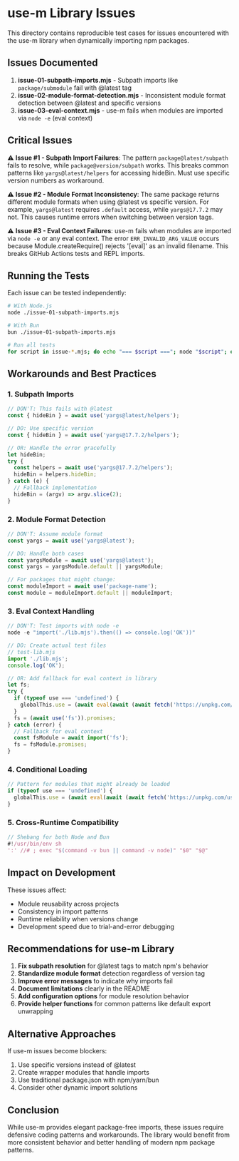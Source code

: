 # use-m Library Issues

This directory contains reproducible test cases for issues encountered with the use-m library when dynamically importing npm packages.

## Issues Documented

1. **issue-01-subpath-imports.mjs** - Subpath imports like `package/submodule` fail with @latest tag
2. **issue-02-module-format-detection.mjs** - Inconsistent module format detection between @latest and specific versions
3. **issue-03-eval-context.mjs** - use-m fails when modules are imported via `node -e` (eval context)

## Critical Issues

⚠️ **Issue #1 - Subpath Import Failures**: The pattern `package@latest/subpath` fails to resolve, while `package@version/subpath` works. This breaks common patterns like `yargs@latest/helpers` for accessing hideBin. Must use specific version numbers as workaround.

⚠️ **Issue #2 - Module Format Inconsistency**: The same package returns different module formats when using @latest vs specific version. For example, `yargs@latest` requires `.default` access, while `yargs@17.7.2` may not. This causes runtime errors when switching between version tags.

⚠️ **Issue #3 - Eval Context Failures**: use-m fails when modules are imported via `node -e` or any eval context. The error `ERR_INVALID_ARG_VALUE` occurs because Module.createRequire() rejects '[eval]' as an invalid filename. This breaks GitHub Actions tests and REPL imports.

## Running the Tests

Each issue can be tested independently:

```bash
# With Node.js
node ./issue-01-subpath-imports.mjs

# With Bun
bun ./issue-01-subpath-imports.mjs

# Run all tests
for script in issue-*.mjs; do echo "=== $script ==="; node "$script"; done
```

## Workarounds and Best Practices

### 1. Subpath Imports
```javascript
// DON'T: This fails with @latest
const { hideBin } = await use('yargs@latest/helpers');

// DO: Use specific version
const { hideBin } = await use('yargs@17.7.2/helpers');

// OR: Handle the error gracefully
let hideBin;
try {
  const helpers = await use('yargs@17.7.2/helpers');
  hideBin = helpers.hideBin;
} catch (e) {
  // Fallback implementation
  hideBin = (argv) => argv.slice(2);
}
```

### 2. Module Format Detection
```javascript
// DON'T: Assume module format
const yargs = await use('yargs@latest');

// DO: Handle both cases
const yargsModule = await use('yargs@latest');
const yargs = yargsModule.default || yargsModule;

// For packages that might change:
const moduleImport = await use('package-name');
const module = moduleImport.default || moduleImport;
```

### 3. Eval Context Handling
```javascript
// DON'T: Test imports with node -e
node -e "import('./lib.mjs').then(() => console.log('OK'))"

// DO: Create actual test files
// test-lib.mjs
import './lib.mjs';
console.log('OK');

// OR: Add fallback for eval context in library
let fs;
try {
  if (typeof use === 'undefined') {
    globalThis.use = (await eval(await (await fetch('https://unpkg.com/use-m/use.js')).text())).use;
  }
  fs = (await use('fs')).promises;
} catch (error) {
  // Fallback for eval context
  const fsModule = await import('fs');
  fs = fsModule.promises;
}
```

### 4. Conditional Loading
```javascript
// Pattern for modules that might already be loaded
if (typeof use === 'undefined') {
  globalThis.use = (await eval(await (await fetch('https://unpkg.com/use-m/use.js')).text())).use;
}
```

### 5. Cross-Runtime Compatibility
```javascript
// Shebang for both Node and Bun
#!/usr/bin/env sh
':' //# ; exec "$(command -v bun || command -v node)" "$0" "$@"
```

## Impact on Development

These issues affect:
- Module reusability across projects
- Consistency in import patterns
- Runtime reliability when versions change
- Development speed due to trial-and-error debugging

## Recommendations for use-m Library

1. **Fix subpath resolution** for @latest tags to match npm's behavior
2. **Standardize module format** detection regardless of version tag
3. **Improve error messages** to indicate why imports fail
4. **Document limitations** clearly in the README
5. **Add configuration options** for module resolution behavior
6. **Provide helper functions** for common patterns like default export unwrapping

## Alternative Approaches

If use-m issues become blockers:
1. Use specific versions instead of @latest
2. Create wrapper modules that handle imports
3. Use traditional package.json with npm/yarn/bun
4. Consider other dynamic import solutions

## Conclusion

While use-m provides elegant package-free imports, these issues require defensive coding patterns and workarounds. The library would benefit from more consistent behavior and better handling of modern npm package patterns.
